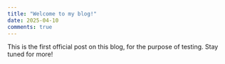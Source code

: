 ```yaml
---
title: "Welcome to my blog!"
date: 2025-04-10
comments: true
---
```


This is the first official post on this blog, for the purpose of testing. Stay tuned for more!
